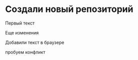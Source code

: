 # Создали новый репозиторий

Первый текст

Еще изменения

Добавили текст в браузере

пробуем конфликт